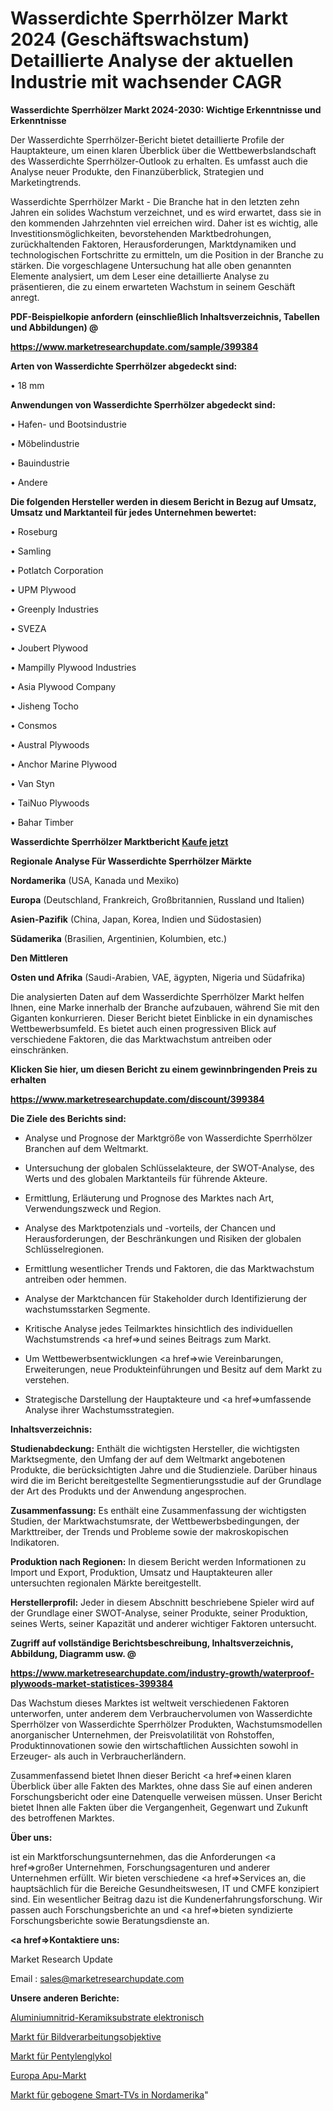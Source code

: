 # Wasserdichte Sperrhölzer Markt 2024 (Geschäftswachstum) Detaillierte Analyse der aktuellen Industrie mit wachsender CAGR

<strong>Wasserdichte Sperrhölzer Markt 2024-2030: Wichtige Erkenntnisse und Erkenntnisse</strong>

Der Wasserdichte Sperrhölzer-Bericht bietet detaillierte Profile der Hauptakteure, um einen klaren Überblick über die Wettbewerbslandschaft des Wasserdichte Sperrhölzer-Outlook zu erhalten. Es umfasst auch die Analyse neuer Produkte, den Finanzüberblick, Strategien und Marketingtrends.

Wasserdichte Sperrhölzer Markt - Die Branche hat in den letzten zehn Jahren ein solides Wachstum verzeichnet, und es wird erwartet, dass sie in den kommenden Jahrzehnten viel erreichen wird. Daher ist es wichtig, alle Investitionsmöglichkeiten, bevorstehenden Marktbedrohungen, zurückhaltenden Faktoren, Herausforderungen, Marktdynamiken und technologischen Fortschritte zu ermitteln, um die Position in der Branche zu stärken. Die vorgeschlagene Untersuchung hat alle oben genannten Elemente analysiert, um dem Leser eine detaillierte Analyse zu präsentieren, die zu einem erwarteten Wachstum in seinem Geschäft anregt.



<strong><b>PDF-Beispielkopie anfordern (einschließlich Inhaltsverzeichnis, Tabellen und Abbildungen) @ </b></strong>

<strong><a href=https://www.marketresearchupdate.com/sample/399384>

<strong>https://www.marketresearchupdate.com/sample/399384</u></a></strong></strong>



<strong>Arten von Wasserdichte Sperrhölzer abgedeckt sind:</strong>

• 18 mm



<strong>Anwendungen von Wasserdichte Sperrhölzer abgedeckt sind:</strong>

• Hafen- und Bootsindustrie

• Möbelindustrie

• Bauindustrie

• Andere



<strong>Die folgenden Hersteller werden in diesem Bericht in Bezug auf Umsatz, Umsatz und Marktanteil für jedes Unternehmen bewertet:</strong>

• Roseburg

• Samling

• Potlatch Corporation

• UPM Plywood

• Greenply Industries

• SVEZA

• Joubert Plywood

• Mampilly Plywood Industries

• Asia Plywood Company

• Jisheng Tocho

• Consmos

• Austral Plywoods

• Anchor Marine Plywood

• Van Styn

• TaiNuo Plywoods

• Bahar Timber



<strong>Wasserdichte Sperrhölzer Marktbericht <a href=https://www.marketresearchupdate.com/buynow/399384>Kaufe jetzt</a></strong>



<strong>Regionale Analyse Für Wasserdichte Sperrhölzer Märkte</strong>



<strong>Nordamerika</strong> (USA, Kanada und Mexiko)



<strong>Europa</strong> (Deutschland, Frankreich, Großbritannien, Russland und Italien)



<strong>Asien-Pazifik</strong> (China, Japan, Korea, Indien und Südostasien)



<strong>Südamerika</strong> (Brasilien, Argentinien, Kolumbien, etc.)



<strong>Den Mittleren</strong> 

<strong>Osten und Afrika</strong> (Saudi-Arabien, VAE, ägypten, Nigeria und Südafrika)

Die analysierten Daten auf dem Wasserdichte Sperrhölzer Markt helfen Ihnen, eine Marke innerhalb der Branche aufzubauen, während Sie mit den Giganten konkurrieren. Dieser Bericht bietet Einblicke in ein dynamisches Wettbewerbsumfeld. Es bietet auch einen progressiven Blick auf verschiedene Faktoren, die das Marktwachstum antreiben oder einschränken.



<strong>Klicken Sie hier, um diesen Bericht zu einem gewinnbringenden Preis zu erhalten
</strong>

<strong><a href=https://www.marketresearchupdate.com/discount/399384>https://www.marketresearchupdate.com/discount/399384</b></u></strong></a>



<strong>Die Ziele des Berichts sind:</strong>

- Analyse und Prognose der Marktgröße von Wasserdichte Sperrhölzer Branchen auf dem Weltmarkt.

- Untersuchung der globalen Schlüsselakteure, der SWOT-Analyse, des Werts und des globalen Marktanteils für führende Akteure.

- Ermittlung, Erläuterung und Prognose des Marktes nach Art, Verwendungszweck und Region.

- Analyse des Marktpotenzials und -vorteils, der Chancen und Herausforderungen, der Beschränkungen und Risiken der globalen Schlüsselregionen.

- Ermittlung wesentlicher Trends und Faktoren, die das Marktwachstum antreiben oder hemmen.

- Analyse der Marktchancen für Stakeholder durch Identifizierung der wachstumsstarken Segmente.

- Kritische Analyse jedes Teilmarktes hinsichtlich des individuellen Wachstumstrends <a href=>und</a> seines Beitrags zum Markt.

- Um Wettbewerbsentwicklungen <a href=>wie</a> Vereinbarungen, Erweiterungen, neue Produkteinführungen und Besitz auf dem Markt zu verstehen.

- Strategische Darstellung der Hauptakteure und <a href=>umfas</a>sende Analyse ihrer Wachstumsstrategien.



<strong>Inhaltsverzeichnis:</strong>



<strong>Studienabdeckung:</strong> Enthält die wichtigsten Hersteller, die wichtigsten Marktsegmente, den Umfang der auf dem Weltmarkt angebotenen Produkte, die berücksichtigten Jahre und die Studienziele. Darüber hinaus wird die im Bericht bereitgestellte Segmentierungsstudie auf der Grundlage der Art des Produkts und der Anwendung angesprochen.



<strong>Zusammenfassung:</strong> Es enthält eine Zusammenfassung der wichtigsten Studien, der Marktwachstumsrate, der Wettbewerbsbedingungen, der Markttreiber, der Trends und Probleme sowie der makroskopischen Indikatoren.



<strong>Produktion nach Regionen:</strong> In diesem Bericht werden Informationen zu Import und Export, Produktion, Umsatz und Hauptakteuren aller untersuchten regionalen Märkte bereitgestellt.



<strong>Herstellerprofil:</strong> Jeder in diesem Abschnitt beschriebene Spieler wird auf der Grundlage einer SWOT-Analyse, seiner Produkte, seiner Produktion, seines Werts, seiner Kapazität und anderer wichtiger Faktoren untersucht.



<strong><b>Zugriff auf vollständige Berichtsbeschreibung, Inhaltsverzeichnis, Abbildung, Diagramm usw. @ </b></strong>

<strong><a href=https://www.marketresearchupdate.com/industry-growth/waterproof-plywoods-market-statistices-399384>https://www.marketresearchupdate.com/industry-growth/waterproof-plywoods-market-statistices-399384</a></strong>

Das Wachstum dieses Marktes ist weltweit verschiedenen Faktoren unterworfen, unter anderem dem Verbrauchervolumen von Wasserdichte Sperrhölzer von Wasserdichte Sperrhölzer Produkten, Wachstumsmodellen anorganischer Unternehmen, der Preisvolatilität von Rohstoffen, Produktinnovationen sowie den wirtschaftlichen Aussichten sowohl in Erzeuger- als auch in Verbraucherländern.

Zusammenfassend bietet Ihnen dieser Bericht <a href=>einen</a> klaren Überblick über alle Fakten des Marktes, ohne dass Sie auf einen anderen Forschungsbericht oder eine Datenquelle verweisen müssen. Unser Bericht bietet Ihnen alle Fakten über die Vergangenheit, Gegenwart und Zukunft des betroffenen Marktes.



<strong>Über uns:</strong>

 ist ein Marktforschungsunternehmen, das die Anforderungen <a href=>großer</a> Unternehmen, Forschungsagenturen und anderer Unternehmen erfüllt. Wir bieten verschiedene <a href=>Services</a> an, die hauptsächlich für die Bereiche Gesundheitswesen, IT und CMFE konzipiert sind. Ein wesentlicher Beitrag dazu ist die Kundenerfahrungsforschung. Wir passen auch Forschungsberichte an und <a href=>bieten</a> syndizierte Forschungsberichte sowie Beratungsdienste an.



<strong><a href=>Kontaktiere uns:</a></strong>

Market Research Update

Email : sales@marketresearchupdate.com



<strong>Unsere anderen Berichte:</strong>

<a href=https://www.linkedin.com/pulse/aluminum-nitride-ceramic-substrates-electronic>Aluminiumnitrid-Keramiksubstrate elektronisch</a>

<a href=https://www.linkedin.com/pulse/machine-vision-lenses-market-outlooks-2023>Markt für Bildverarbeitungsobjektive</a>

<a href=https://www.linkedin.com/pulse/pentylene-glycol-market-size-emerging-trends>Markt für Pentylenglykol</a>

<a href=https://www.linkedin.com/pulse/europe-apu-market-2023-2030-explained>Europa Apu-Markt</a>

<a href=https://www.linkedin.com/pulse/north-america-curved-smart-tv-market-overview>Markt für gebogene Smart-TVs in Nordamerika</a>"
